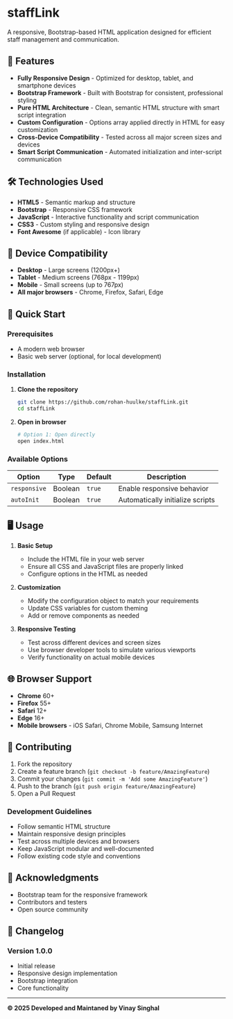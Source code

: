 # staffLink

A responsive, Bootstrap-based HTML application designed for efficient staff management and communication.

## 🚀 Features

- **Fully Responsive Design** - Optimized for desktop, tablet, and smartphone devices
- **Bootstrap Framework** - Built with Bootstrap for consistent, professional styling
- **Pure HTML Architecture** - Clean, semantic HTML structure with smart script integration
- **Custom Configuration** - Options array applied directly in HTML for easy customization
- **Cross-Device Compatibility** - Tested across all major screen sizes and devices
- **Smart Script Communication** - Automated initialization and inter-script communication

## 🛠 Technologies Used

- **HTML5** - Semantic markup and structure
- **Bootstrap** - Responsive CSS framework
- **JavaScript** - Interactive functionality and script communication
- **CSS3** - Custom styling and responsive design
- **Font Awesome** (if applicable) - Icon library

## 📱 Device Compatibility

- **Desktop** - Large screens (1200px+)
- **Tablet** - Medium screens (768px - 1199px)
- **Mobile** - Small screens (up to 767px)
- **All major browsers** - Chrome, Firefox, Safari, Edge

## 🚀 Quick Start

### Prerequisites

- A modern web browser
- Basic web server (optional, for local development)

### Installation

1. **Clone the repository**
   ```bash
   git clone https://github.com/rohan-huulke/staffLink.git
   cd staffLink
   ```

2. **Open in browser**
   ```bash
   # Option 1: Open directly
   open index.html
   ```

### Available Options

| Option | Type | Default | Description |
|--------|------|---------|-------------|
| `responsive` | Boolean | `true` | Enable responsive behavior |
| `autoInit` | Boolean | `true` | Automatically initialize scripts |

## 🖥️ Usage

1. **Basic Setup**
   - Include the HTML file in your web server
   - Ensure all CSS and JavaScript files are properly linked
   - Configure options in the HTML as needed

2. **Customization**
   - Modify the configuration object to match your requirements
   - Update CSS variables for custom theming
   - Add or remove components as needed

3. **Responsive Testing**
   - Test across different devices and screen sizes
   - Use browser developer tools to simulate various viewports
   - Verify functionality on actual mobile devices

## 🌐 Browser Support

- **Chrome** 60+
- **Firefox** 55+
- **Safari** 12+
- **Edge** 16+
- **Mobile browsers** - iOS Safari, Chrome Mobile, Samsung Internet

## 🤝 Contributing

1. Fork the repository
2. Create a feature branch (`git checkout -b feature/AmazingFeature`)
3. Commit your changes (`git commit -m 'Add some AmazingFeature'`)
4. Push to the branch (`git push origin feature/AmazingFeature`)
5. Open a Pull Request

### Development Guidelines

- Follow semantic HTML structure
- Maintain responsive design principles
- Test across multiple devices and browsers
- Keep JavaScript modular and well-documented
- Follow existing code style and conventions

## 🙏 Acknowledgments

- Bootstrap team for the responsive framework
- Contributors and testers
- Open source community

## 🔄 Changelog

### Version 1.0.0
- Initial release
- Responsive design implementation
- Bootstrap integration
- Core functionality

---

**© 2025 Developed and Maintaned by Vinay Singhal**